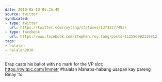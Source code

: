 ```yaml
---
date: 2010-05-10 06:36:49
source: twitter
syndicated:
- type: twitter
  url: https://twitter.com/roytang/statuses/13712377493/
- type: facebook
  url: https://www.facebook.com/stephen.roy.tang/posts/112556992119812
tags:
- halalan
- halalan2010
---
```


Erap casts his ballot with no mark for the VP slot: https://twitpic.com/1mmetr #halalan Mahaba-habang usapan kay pareng Binay 'to